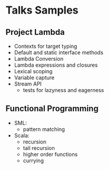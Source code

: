 Talks Samples
=============

Project Lambda
--------------
* Contexts for target typing
* Default and static interface methods
* Lambda Conversion
* Lambda expressions and closures
* Lexical scoping
* Variable capture
* Stream API
    * tests for lazyness and eagerness

Functional Programming
----------------------
* SML:
    * pattern matching
* Scala:
    * recursion
    * tail recursion
    * higher order functions
    * currying